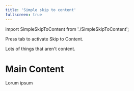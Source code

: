 ```yaml
---
title: 'Simple skip to content'
fullscreen: true
---
```


import SimpleSkipToContent from './SimpleSkipToContent';

Press tab to activate Skip to Content.

<div style={{height: 1000, backgroundColor: 'gray'}}>Lots of things that aren't content.</div>
<h1 id="main-content">Main Content</h1>
<p>Lorum ipsum</p>

<SimpleSkipToContent />
